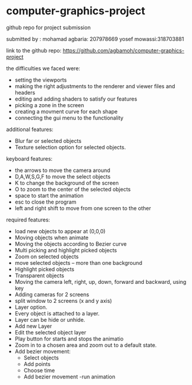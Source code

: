# computer-graphics-project
github repo for project submission

submitted by :
mohamad agbaria: 207978669
yosef mowassi:318703881

link to the github repo:
https://github.com/agbamoh/computer-graphics-project

the difficulties we faced were:
- setting the viewports
- making the right adjustments to the renderer and viewer files and headers
- editing and adding shaders to satisfy our features
- picking a zone in the screen
- creating a movment curve for each shape
- connecting the gui menu to the functionality

additional features:
-  Blur far or selected objects
- Texture selection option for selected objects.

keyboard features:
- the arrows to move the camera around
- D,A,W,S,G,F to move the select objects
- K to change the background of the screen
- O to zoom to the center of the selected objects
- space to start the animation 
- esc to close the program
- left and right shift to move from one screen to the other


required features:
- load new objects to appear at (0,0,0)
- Moving objects when animate
- Moving the objects according to Bezier curve
- Multi picking and highlight picked objects 
- Zoom on selected objects 
- move selected objects
– more than one background
- Highlight picked objects
- Transparent objects
- Moving the camera left, right, up, down, forward and backward, using key
- Adding cameras for 2 screens
- split window to 2 screens (x and y axis)
- Layer option. 
- Every object is attached to a layer. 
- Layer can be hide or unhide.
- Add new Layer
- Edit the selected object layer
- Play button for starts and stops the animatio
- Zoom in to a chosen area and zoom out to a default state.
- Add bezier movement:
  - Select objects
  - Add points
  - Choose time
  - Add bezier movement
  -run animation
 


 
